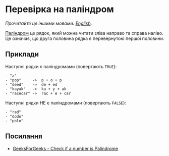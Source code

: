 # Перевірка на паліндром

_Прочитайте це іншими мовами:_
[_English_](README.md).

[Паліндром](https://uk.wikipedia.org/wiki/%D0%9F%D0%B0%D0%BB%D1%96%D0%BD%D0%B4%D1%80%D0%BE%D0%BC) це рядок, який 
можна читати зліва направо та справа наліво. Це означає, що друга половина рядка є перевернутою першої половини.

## Приклади

Наступні рядки є паліндромами (повертають `TRUE`):

```
- "a"
- "pop"     ->  p + o + p
- "deed"    ->  de + ed
- "kayak"   ->  ka + y + ak
- "racecar" ->  rac + e + car
```

Наступні рядки НЕ є паліндромами (повертають `FALSE`):

```
- "rad"
- "dodo"
- "polo"
```

## Посилання

- [GeeksForGeeks - Check if a number is Palindrome](https://www.geeksforgeeks.org/check-if-a-number-is-palindrome/)
